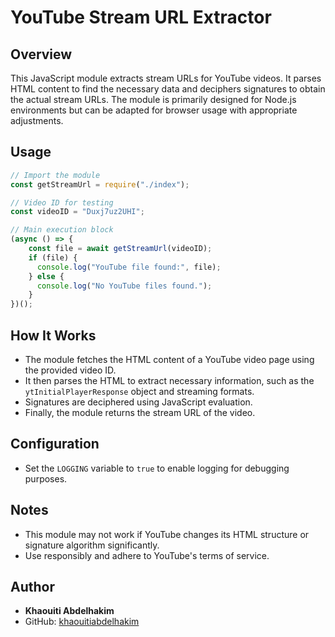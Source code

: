 # YouTube Stream URL Extractor

## Overview

This JavaScript module extracts stream URLs for YouTube videos. It parses HTML content to find the necessary data and deciphers signatures to obtain the actual stream URLs. The module is primarily designed for Node.js environments but can be adapted for browser usage with appropriate adjustments.

## Usage

```javascript
// Import the module
const getStreamUrl = require("./index");

// Video ID for testing
const videoID = "Duxj7uz2UHI";

// Main execution block
(async () => {
    const file = await getStreamUrl(videoID);
    if (file) {
      console.log("YouTube file found:", file);
    } else {
      console.log("No YouTube files found.");
    }
})();
```

## How It Works

- The module fetches the HTML content of a YouTube video page using the provided video ID.
- It then parses the HTML to extract necessary information, such as the `ytInitialPlayerResponse` object and streaming formats.
- Signatures are deciphered using JavaScript evaluation.
- Finally, the module returns the stream URL of the video.

## Configuration

- Set the `LOGGING` variable to `true` to enable logging for debugging purposes.

## Notes

- This module may not work if YouTube changes its HTML structure or signature algorithm significantly.
- Use responsibly and adhere to YouTube's terms of service.

## Author

- **Khaouiti Abdelhakim**
- GitHub: [khaouitiabdelhakim](https://github.com/khaouitiabdelhakim)

